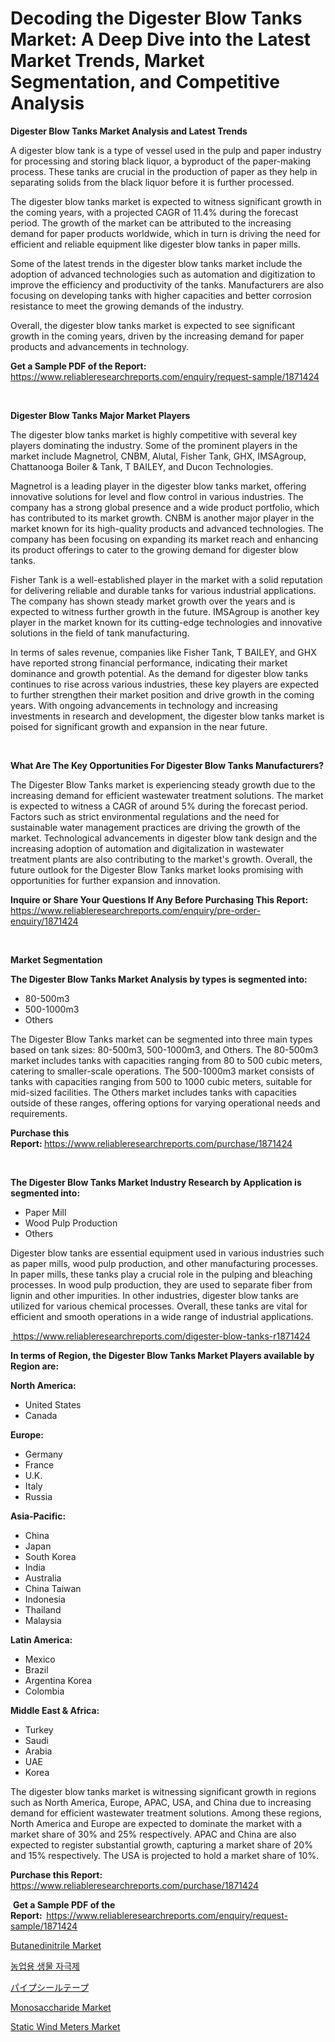 <p><h1>Decoding the Digester Blow Tanks Market: A Deep Dive into the Latest Market Trends, Market Segmentation, and Competitive Analysis</h1></p><p><strong>Digester Blow Tanks Market Analysis and Latest Trends</strong></p>
<p><p>A digester blow tank is a type of vessel used in the pulp and paper industry for processing and storing black liquor, a byproduct of the paper-making process. These tanks are crucial in the production of paper as they help in separating solids from the black liquor before it is further processed.</p><p>The digester blow tanks market is expected to witness significant growth in the coming years, with a projected CAGR of 11.4% during the forecast period. The growth of the market can be attributed to the increasing demand for paper products worldwide, which in turn is driving the need for efficient and reliable equipment like digester blow tanks in paper mills.</p><p>Some of the latest trends in the digester blow tanks market include the adoption of advanced technologies such as automation and digitization to improve the efficiency and productivity of the tanks. Manufacturers are also focusing on developing tanks with higher capacities and better corrosion resistance to meet the growing demands of the industry.</p><p>Overall, the digester blow tanks market is expected to see significant growth in the coming years, driven by the increasing demand for paper products and advancements in technology.</p></p>
<p><strong>Get a Sample PDF of the Report:&nbsp;</strong> <a href="https://www.reliableresearchreports.com/enquiry/request-sample/1871424">https://www.reliableresearchreports.com/enquiry/request-sample/1871424</a></p>
<p>&nbsp;</p>
<p><strong>Digester Blow Tanks Major Market Players</strong></p>
<p><p>The digester blow tanks market is highly competitive with several key players dominating the industry. Some of the prominent players in the market include Magnetrol, CNBM, Alutal, Fisher Tank, GHX, IMSAgroup, Chattanooga Boiler & Tank, T BAILEY, and Ducon Technologies.</p><p>Magnetrol is a leading player in the digester blow tanks market, offering innovative solutions for level and flow control in various industries. The company has a strong global presence and a wide product portfolio, which has contributed to its market growth. CNBM is another major player in the market known for its high-quality products and advanced technologies. The company has been focusing on expanding its market reach and enhancing its product offerings to cater to the growing demand for digester blow tanks.</p><p>Fisher Tank is a well-established player in the market with a solid reputation for delivering reliable and durable tanks for various industrial applications. The company has shown steady market growth over the years and is expected to witness further growth in the future. IMSAgroup is another key player in the market known for its cutting-edge technologies and innovative solutions in the field of tank manufacturing.</p><p>In terms of sales revenue, companies like Fisher Tank, T BAILEY, and GHX have reported strong financial performance, indicating their market dominance and growth potential. As the demand for digester blow tanks continues to rise across various industries, these key players are expected to further strengthen their market position and drive growth in the coming years. With ongoing advancements in technology and increasing investments in research and development, the digester blow tanks market is poised for significant growth and expansion in the near future.</p></p>
<p>&nbsp;</p>
<p><strong>What Are The Key Opportunities For Digester Blow Tanks Manufacturers?</strong></p>
<p><p>The Digester Blow Tanks market is experiencing steady growth due to the increasing demand for efficient wastewater treatment solutions. The market is expected to witness a CAGR of around 5% during the forecast period. Factors such as strict environmental regulations and the need for sustainable water management practices are driving the growth of the market. Technological advancements in digester blow tank design and the increasing adoption of automation and digitalization in wastewater treatment plants are also contributing to the market's growth. Overall, the future outlook for the Digester Blow Tanks market looks promising with opportunities for further expansion and innovation.</p></p>
<p><strong>Inquire or Share Your Questions If Any Before Purchasing This Report:</strong> <a href="https://www.reliableresearchreports.com/enquiry/pre-order-enquiry/1871424">https://www.reliableresearchreports.com/enquiry/pre-order-enquiry/1871424</a></p>
<p>&nbsp;</p>
<p><strong>Market Segmentation</strong></p>
<p><strong>The Digester Blow Tanks Market Analysis by types is segmented into:</strong></p>
<p><ul><li>80-500m3</li><li>500-1000m3</li><li>Others</li></ul></p>
<p><p>The Digester Blow Tanks market can be segmented into three main types based on tank sizes: 80-500m3, 500-1000m3, and Others. The 80-500m3 market includes tanks with capacities ranging from 80 to 500 cubic meters, catering to smaller-scale operations. The 500-1000m3 market consists of tanks with capacities ranging from 500 to 1000 cubic meters, suitable for mid-sized facilities. The Others market includes tanks with capacities outside of these ranges, offering options for varying operational needs and requirements.</p></p>
<p><strong>Purchase this Report:&nbsp;</strong><a href="https://www.reliableresearchreports.com/purchase/1871424">https://www.reliableresearchreports.com/purchase/1871424</a></p>
<p>&nbsp;</p>
<p><strong>The Digester Blow Tanks Market Industry Research by Application is segmented into:</strong></p>
<p><ul><li>Paper Mill</li><li>Wood Pulp Production</li><li>Others</li></ul></p>
<p><p>Digester blow tanks are essential equipment used in various industries such as paper mills, wood pulp production, and other manufacturing processes. In paper mills, these tanks play a crucial role in the pulping and bleaching processes. In wood pulp production, they are used to separate fiber from lignin and other impurities. In other industries, digester blow tanks are utilized for various chemical processes. Overall, these tanks are vital for efficient and smooth operations in a wide range of industrial applications.</p></p>
<p><a href="https://www.reliableresearchreports.com/digester-blow-tanks-r1871424">&nbsp;https://www.reliableresearchreports.com/digester-blow-tanks-r1871424</a></p>
<p><strong>In terms of Region, the Digester Blow Tanks Market Players available by Region are:</strong></p>
<p>
    <p> <strong> North America: </strong>
        <ul>
            <li>United States</li>
            <li>Canada</li>
        </ul>
        </p> 
    <p> <strong> Europe: </strong>
        <ul>
            <li>Germany</li>
            <li>France</li>
            <li>U.K.</li>
            <li>Italy</li>
            <li>Russia</li>
        </ul>
        </p> 
    <p> <strong> Asia-Pacific: </strong>
        <ul>
            <li>China</li>
            <li>Japan</li>
            <li>South Korea</li>
            <li>India</li>
            <li>Australia</li>
            <li>China Taiwan</li>
            <li>Indonesia</li>
            <li>Thailand</li>
            <li>Malaysia</li>
        </ul>
        </p> 
    <p> <strong> Latin America: </strong>
        <ul>
            <li>Mexico</li>
            <li>Brazil</li>
            <li>Argentina Korea</li>
            <li>Colombia</li>
        </ul>
        </p> 
    <p> <strong> Middle East & Africa: </strong>
        <ul>
            <li>Turkey</li>
            <li>Saudi</li>
            <li>Arabia</li>
            <li>UAE</li>
            <li>Korea</li>
        </ul>
    </p>
    </p>
<p><p>The digester blow tanks market is witnessing significant growth in regions such as North America, Europe, APAC, USA, and China due to increasing demand for efficient wastewater treatment solutions. Among these regions, North America and Europe are expected to dominate the market with a market share of 30% and 25% respectively. APAC and China are also expected to register substantial growth, capturing a market share of 20% and 15% respectively. The USA is projected to hold a market share of 10%.</p></p>
<p><strong>Purchase this Report: </strong><a href="https://www.reliableresearchreports.com/purchase/1871424">https://www.reliableresearchreports.com/purchase/1871424</a></p>
<p>&nbsp;<strong>Get a Sample PDF of the Report:&nbsp;&nbsp;</strong><a href="https://www.reliableresearchreports.com/enquiry/request-sample/1871424">https://www.reliableresearchreports.com/enquiry/request-sample/1871424</a></p>
<p><strong></strong></p>
<p><p><a href="https://issuu.com/reportprime-2/docs/butanedinitrile-market-size-2030.pptx">Butanedinitrile Market</a></p><p><a href="https://github.com/vskv4779xr1/Market-Research-Report-List-1/blob/main/421636140078.md">농업용 생물 자극제</a></p><p><a href="https://github.com/EmoryYundt1935/Market-Research-Report-List-1/blob/main/988817143591.md">パイプシールテープ</a></p><p><a href="https://issuu.com/reportprime-2/docs/monosaccharide-market-size-2030.pptx">Monosaccharide Market</a></p><p><a href="https://github.com/juancolorado15/Market-Research-Report-List-2/blob/main/static-wind-meters-market.md">Static Wind Meters Market</a></p></p>
